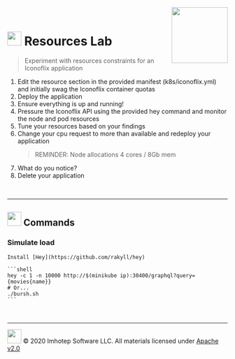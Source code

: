 <img src="../assets/k8sland.png" align="right" width="128" height="auto"/>

<br/>

# <img src="../assets/lab.png" width="32" height="auto"/> Resources Lab

> Experiment with resources constraints for an Iconoflix application

1. Edit the resource section in the provided manifest (k8s/iconoflix.yml) and
   initially swag the Iconoflix container quotas
1. Deploy the application
1. Ensure everything is up and running!
1. Pressure the Iconoflix API using the provided hey command and monitor
   the node and pod resources
1. Tune your resources based on your findings
1. Change your cpu request to more than available and redeploy your application
   > REMINDER: Node allocations 4 cores / 8Gb mem
1. What do you notice?
1. Delete your application

<br/>

---

## <img src="../assets/fox.png" width="32" height="auto"/> Commands

### Simulate load

    Install [Hey](https://github.com/rakyll/hey)

    ```shell
    hey -c 1 -n 10000 http://$(minikube ip):30400/graphql?query={movies{name}}
    # Or...
    ./bursh.sh
    ```

<br/>

---

<img src="../assets/imhotep_logo.png" width="32" height="auto"/> © 2020 Imhotep Software LLC.
All materials licensed under [Apache v2.0](http://www.apache.org/licenses/LICENSE-2.0)